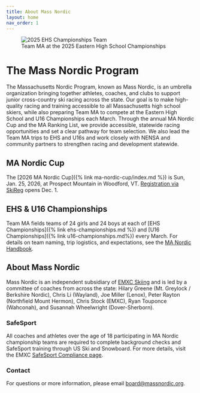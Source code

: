 ```yaml
---
title: About Mass Nordic
layout: home
nav_order: 1
---
```


<figure class="float-top image-with-credit">
  <img 
  src="{{ site.baseurl }}/assets/images/optimized/2025_ehs_championships_team.jpg" 
  alt="2025 EHS Championships Team">
  <figcaption class="image-credit">
    Team MA at the 2025 Eastern High School Championships
  </figcaption>
</figure>

# The Mass Nordic Program

The Massachusetts Nordic Program, known as Mass Nordic, is an umbrella organization bringing together athletes, coaches, and clubs to support junior cross-country ski racing across the state.
Our goal is to make high-quality racing and training accessible to all Massachusetts high school skiers, while also preparing Team MA to compete at the Eastern High School and U16 Championships each March.
Through the annual MA Nordic Cup and the MA Ranking List, we provide accessible, statewide racing opportunities and set a clear pathway for team selection.
We also lead the Team MA trips to EHS and U16s and work closely with NENSA and community
partners to strengthen racing and development statewide.

## MA Nordic Cup

The [2026 MA Nordic Cup]({% link ma-nordic-cup/index.md %}) is Sun, Jan. 25, 2026, at Prospect Mountain in Woodford, VT.
[Registration via SkiReg](https://www.skireg.com/massachusetts-nordic-program-u16-eastern-high-school-qualifier) opens Dec. 1.

## EHS & U16 Championships

Team MA fields teams of 24 girls and 24 boys at each of
[EHS Championships]({% link ehs-championships.md %}) and [U16 Championships]({% link u16-championships.md%}) every March.
For details on team naming, trip logistics, and expectations, see the [MA Nordic
Handbook](https://docs.google.com/document/d/1sTfYLq1wyU3E1HkICQPeuNqbKMZbkuzr4R6eZ1ArAGU/edit?tab=t.0#heading=h.wqx503eau4g0).

## About Mass Nordic

Mass Nordic is an independent subsidiary of [EMXC Skiing](https://emxc.org) and is led by a committee of coaches from across the state: Hilary Greene (Mt. Greylock / Berkshire Nordic), Chris Li (Wayland), Joe Miller (Lenox), Peter Rayton (Northfield Mount Hermon), Chris Stock (EMXC), Ryan Touponce (Wahconah), and Susannah Wheelwright (Dover-Sherborn).

### SafeSport
All coaches and athletes over the age of 18 participating in MA Nordic championship teams are required to complete background checks and SafeSport training through US Ski and Snowboard. For more details, visit the EMXC [SafeSport Compliance page](https://emxc.org/resources/safesport-compliance).

### Contact 

For questions or more information, please email [board@massnordic.org](mailto:board@massnordic.org).